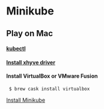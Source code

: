 # Minikube

## Play on Mac

#### [kubectl](https://kubernetes.io/docs/tasks/kubectl/install/)

#### [Install xhyve driver](https://github.com/kubernetes/minikube/blob/master/docs/drivers.md#xhyve-driver)

#### Install VirtualBox or VMware Fusion
```
 $ brew cask install virtualbox 
```

[Install Minikube](https://github.com/kubernetes/minikube)
